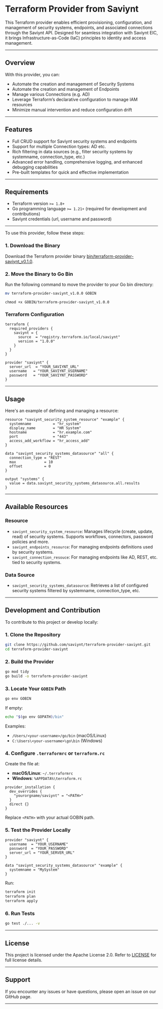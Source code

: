 
# Terraform Provider from Saviynt

This Terraform provider enables efficient provisioning, configuration, and management of security systems, endpoints, and associated connections through the Saviynt API. Designed for seamless integration with Saviynt EIC, it brings Infrastructure-as-Code (IaC) principles to identity and access management.

---

##  Overview

With this provider, you can:

- Automate the creation and management of Security Systems
- Automate the creation and management of Endpoints
- Manage various Connections (e.g. AD)
- Leverage Terraform’s declarative configuration to manage IAM resources
- Minimize manual intervention and reduce configuration drift

---

##  Features

- Full CRUD support for Saviynt security systems and endpoints
- Support for multiple Connection types: AD etc.
- Rich filtering in data sources (e.g., filter security systems by systemname, connection_type, etc.)
- Advanced error handling, comprehensive logging, and enhanced debugging capabilities
- Pre-built templates for quick and effective implementation

---

##  Requirements

- Terraform version `>= 1.8+`
- Go programming language `>= 1.21+` (required for development and contributions)
- Saviynt credentials (url, username and password)

---

To use this provider, follow these steps:  

### **1. Download the Binary**  
Download the Terraform provider binary [bin/terraform-provider-saviynt_v0.1.0](bin/terraform-provider-saviynt_v0.1.0).  

### **2. Move the Binary to Go Bin**  
Run the following command to move the provider to your Go bin directory:  
```sh
mv terraform-provider-saviynt_v1.0.0 GOBIN
```

```SH
chmod +x GOBIN/terraform-provider-saviynt_v1.0.0
```
### Terraform Configuration

```hcl
terraform {
  required_providers {
    saviynt = {
      source  = "registry.terraform.io/local/saviynt"
      version = "1.0.0"
    }
  }
}

provider "saviynt" {
  server_url  = "YOUR_SAVIYNT_URL"
  username   = "YOUR_SAVIYNT_USERNAME"
  password   = "YOUR_SAVIYNT_PASSWORD"
}
```

---

##  Usage

Here's an example of defining and managing a resource:

```hcl
resource "saviynt_security_system_resource" "example" {
  systemname          = "hr_system"
  display_name        = "HR System"
  hostname            = "hr.example.com"
  port                = "443"
  access_add_workflow = "hr_access_add"
}
```

```hcl
data "saviynt_security_systems_datasource" "all" {
  connection_type = "REST"
  max             = 10
  offset          = 0
}

output "systems" {
  value = data.saviynt_security_systems_datasource.all.results
}
```

---

##  Available Resources

###  Resource

- `saviynt_security_system_resource`: Manages lifecycle (create, update, read) of security systems. Supports workflows, connectors, password policies and more.
- `saviynt_endpoints_resource`: For managing endpoints definitions used by security systems.
- `saviynt_connection_resouce`: For managing endpoints like AD, REST, etc. tied to security systems.

###  Data Source

- `saviynt_security_systems_datasource`: Retrieves a list of configured security systems filtered by systemname, connection_type, etc.

---

##  Development and Contribution

To contribute to this project or develop locally:

### 1. Clone the Repository

```bash
git clone https://github.com/saviynt/terraform-provider-saviynt.git
cd terraform-provider-saviynt
```

### 2. Build the Provider

```bash
go mod tidy
go build -o terraform-provider-saviynt
```

### 3. Locate Your `GOBIN` Path

```bash
go env GOBIN
```

If empty:

```bash
echo "$(go env GOPATH)/bin"
```

Examples:

- `/Users/<your-username>/go/bin` (macOS/Linux)  
- `C:\Users\<your-username>\go\bin` (Windows)

### 4. Configure `.terraformrc` or `terraform.rc`

Create the file at:

- **macOS/Linux**: `~/.terraformrc`
- **Windows**: `%APPDATA%\terraform.rc`

```hcl
provider_installation {
  dev_overrides {
    "yourorgname/saviynt" = "<PATH>"
  }
  direct {}
}
```

Replace `<PATH>` with your actual GOBIN path.

### 5. Test the Provider Locally

```hcl
provider "saviynt" {
  username  = "YOUR_USERNAME"
  password  = "YOUR_PASSWORD"
  server_url = "YOUR_SERVER_URL"
}

data "saviynt_security_systems_datasource" "example" {
  systemname = "MySystem"
}
```

Run:

```bash
terraform init
terraform plan
terraform apply
```

### 6. Run Tests

```bash
go test ./... -v
```

---

<!-- ##  Contributions Welcome!

Contributions are warmly welcomed! Please follow these guidelines:

- Submit issues clearly describing bugs or enhancement suggestions.
- Provide pull requests that include relevant tests.
- Ensure existing tests are passed and functionality remains intact.

--- -->

##  License

This project is licensed under the Apache License 2.0. Refer to [LICENSE](LICENSE) for full license details.

---

##  Support

If you encounter any issues or have questions, please open an issue on our GitHub page.

---
